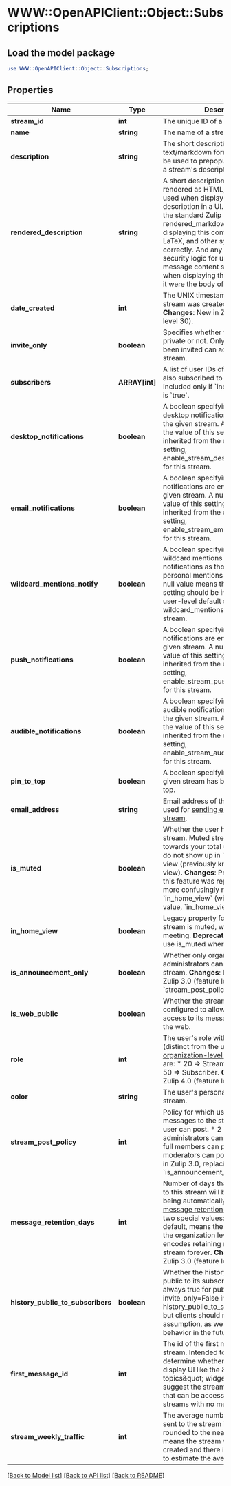 # WWW::OpenAPIClient::Object::Subscriptions

## Load the model package
```perl
use WWW::OpenAPIClient::Object::Subscriptions;
```

## Properties
Name | Type | Description | Notes
------------ | ------------- | ------------- | -------------
**stream_id** | **int** | The unique ID of a stream.  | [optional] 
**name** | **string** | The name of a stream.  | [optional] 
**description** | **string** | The short description of a stream in text/markdown format, intended to be used to prepopulate UI for editing a stream&#39;s description.  | [optional] 
**rendered_description** | **string** | A short description of a stream rendered as HTML, intended to be used when displaying the stream description in a UI.  One should use the standard Zulip rendered_markdown CSS when displaying this content so that emoji, LaTeX, and other syntax work correctly.  And any client-side security logic for user-generated message content should be applied when displaying this HTML as though it were the body of a Zulip message.  | [optional] 
**date_created** | **int** | The UNIX timestamp for when the stream was created, in UTC seconds.  **Changes**: New in Zulip 4.0 (feature level 30).  | [optional] 
**invite_only** | **boolean** | Specifies whether the stream is private or not. Only people who have been invited can access a private stream.  | [optional] 
**subscribers** | **ARRAY[int]** | A list of user IDs of users who are also subscribed to a given stream. Included only if &#x60;include_subscribers&#x60; is &#x60;true&#x60;.  | [optional] 
**desktop_notifications** | **boolean** | A boolean specifying whether desktop notifications are enabled for the given stream.  A null value means the value of this setting should be inherited from the user-level default setting, enable_stream_desktop_notifications, for this stream.  | [optional] 
**email_notifications** | **boolean** | A boolean specifying whether email notifications are enabled for the given stream.  A null value means the value of this setting should be inherited from the user-level default setting, enable_stream_email_notifications, for this stream.  | [optional] 
**wildcard_mentions_notify** | **boolean** | A boolean specifying whether wildcard mentions trigger notifications as though they were personal mentions in this stream.  A null value means the value of this setting should be inherited from the user-level default setting, wildcard_mentions_notify, for this stream.  | [optional] 
**push_notifications** | **boolean** | A boolean specifying whether push notifications are enabled for the given stream.  A null value means the value of this setting should be inherited from the user-level default setting, enable_stream_push_notifications, for this stream.  | [optional] 
**audible_notifications** | **boolean** | A boolean specifying whether audible notifications are enabled for the given stream.  A null value means the value of this setting should be inherited from the user-level default setting, enable_stream_audible_notifications, for this stream.  | [optional] 
**pin_to_top** | **boolean** | A boolean specifying whether the given stream has been pinned to the top.  | [optional] 
**email_address** | **string** | Email address of the given stream, used for [sending emails to the stream](/help/message-a-stream-by-email).  | [optional] 
**is_muted** | **boolean** | Whether the user has muted the stream. Muted streams do not count towards your total unread count and do not show up in &#x60;All messages&#x60; view (previously known as &#x60;Home&#x60; view).  **Changes**: Prior to Zulip 2.1, this feature was represented by the more confusingly named &#x60;in_home_view&#x60; (with the opposite value, &#x60;in_home_view&#x3D;!is_muted&#x60;).  | [optional] 
**in_home_view** | **boolean** | Legacy property for if the given stream is muted, with inverted meeting.  **Deprecated**; clients should use is_muted where available.  | [optional] 
**is_announcement_only** | **boolean** | Whether only organization administrators can post to the stream.  **Changes**: Deprecated in Zulip 3.0 (feature level 1), use &#x60;stream_post_policy&#x60; instead.  | [optional] 
**is_web_public** | **boolean** | Whether the stream has been configured to allow unauthenticated access to its message history from the web.  | [optional] 
**role** | **int** | The user&#39;s role within the stream (distinct from the user&#39;s [organization-level role](/help/roles-and-permissions)). Valid values are:  * 20 &#x3D;&gt; Stream administrator. * 50 &#x3D;&gt; Subscriber.  **Changes**: New in Zulip 4.0 (feature level 31).  | [optional] 
**color** | **string** | The user&#39;s personal color for the stream.  | [optional] 
**stream_post_policy** | **int** | Policy for which users can post messages to the stream.  * 1 &#x3D;&gt; Any user can post. * 2 &#x3D;&gt; Only administrators can post. * 3 &#x3D;&gt; Only full members can post. * 4 &#x3D;&gt; Only moderators can post.  **Changes**: New in Zulip 3.0, replacing the previous &#x60;is_announcement_only&#x60; boolean.  | [optional] 
**message_retention_days** | **int** | Number of days that messages sent to this stream will be stored before being automatically deleted by the [message retention policy](/help/message-retention-policy).  There are two special values:  * &#x60;null&#x60;, the default, means the stream will inherit the organization   level setting. * &#x60;-1&#x60; encodes retaining messages in this stream forever.  **Changes**: New in Zulip 3.0 (feature level 17).  | [optional] 
**history_public_to_subscribers** | **boolean** | Whether the history of the stream is public to its subscribers.  Currently always true for public streams (i.e. invite_only&#x3D;False implies history_public_to_subscribers&#x3D;True), but clients should not make that assumption, as we may change that behavior in the future.  | [optional] 
**first_message_id** | **int** | The id of the first message in the stream.  Intended to help clients determine whether they need to display UI like the \&quot;more topics\&quot; widget that would suggest the stream has older history that can be accessed.  Null is used for streams with no message history.  | [optional] 
**stream_weekly_traffic** | **int** | The average number of messages sent to the stream in recent weeks, rounded to the nearest integer.  Null means the stream was recently created and there is insufficient data to estimate the average traffic.  | [optional] 

[[Back to Model list]](../README.md#documentation-for-models) [[Back to API list]](../README.md#documentation-for-api-endpoints) [[Back to README]](../README.md)


